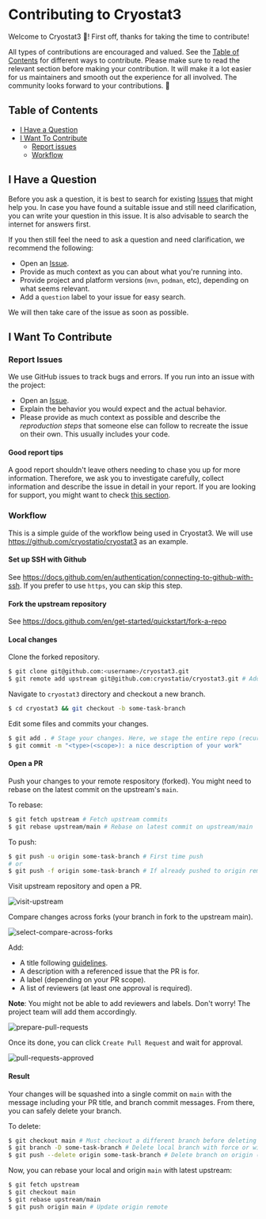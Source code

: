 # Contributing to Cryostat3

Welcome to Cryostat3 👋! First off, thanks for taking the time to contribute!

All types of contributions are encouraged and valued. See the [Table of Contents](#table-of-contents) for different ways to contribute. Please make sure to read the relevant section before making your contribution. It will make it a lot easier for us maintainers and smooth out the experience for all involved. The community looks forward to your contributions. 🎉

## Table of Contents

- [I Have a Question](#i-have-a-question)
- [I Want To Contribute](#i-want-to-contribute)
  - [Report issues](#report-issues)
  - [Workflow](#workflow)

## I Have a Question

Before you ask a question, it is best to search for existing [Issues](https://github.com/cryostatio/cryostat3/issues) that might help you. In case you have found a suitable issue and still need clarification, you can write your question in this issue. It is also advisable to search the internet for answers first.

If you then still feel the need to ask a question and need clarification, we recommend the following:

- Open an [Issue](https://github.com/cryostatio/cryostat3/issues/new).
- Provide as much context as you can about what you're running into.
- Provide project and platform versions (`mvn`, `podman`, etc), depending on what seems relevant.
- Add a `question` label to your issue for easy search.

We will then take care of the issue as soon as possible.

## I Want To Contribute

### Report Issues

We use GitHub issues to track bugs and errors. If you run into an issue with the project:

- Open an [Issue](https://github.com/cryostatio/cryostat3/issues/new).
- Explain the behavior you would expect and the actual behavior.
- Please provide as much context as possible and describe the *reproduction steps* that someone else can follow to recreate the issue on their own. This usually includes your code.

#### Good report tips

A good report shouldn't leave others needing to chase you up for more information. Therefore, we ask you to investigate carefully, collect information and describe the issue in detail in your report. If you are looking for support, you might want to check [this section](#i-have-a-question).

### Workflow

This is a simple guide of the workflow being used in Cryostat3. We will use https://github.com/cryostatio/cryostat3 as an example.

#### Set up SSH with Github

See https://docs.github.com/en/authentication/connecting-to-github-with-ssh. If you prefer to use `https`, you can skip this step.

#### Fork the upstream repository

See https://docs.github.com/en/get-started/quickstart/fork-a-repo

#### Local changes

Clone the forked repository.
```bash
$ git clone git@github.com:<username>/cryostat3.git
$ git remote add upstream git@github.com:cryostatio/cryostat3.git # Adding upstream as remote
```

Navigate to `cryostat3` directory and checkout a new branch.
```bash
$ cd cryostat3 && git checkout -b some-task-branch
```

Edit some files and commits your changes.
```bash
$ git add . # Stage your changes. Here, we stage the entire repo (recursively).
$ git commit -m "<type>(<scope>): a nice description of your work"
```

#### Open a PR

Push your changes to your remote respository (forked). You might need to rebase on the latest commit on the upstream's `main`.

To rebase:
```bash
$ git fetch upstream # Fetch upstream commits
$ git rebase upstream/main # Rebase on latest commit on upstream/main
```

To push:
```bash
$ git push -u origin some-task-branch # First time push
# or
$ git push -f origin some-task-branch # If already pushed to origin remote
```

Visit upstream repository and open a PR.

![visit-upstream](https://github.com/cryostatio/cryostat3/assets/56743004/41bd424e-77be-4c30-8416-eb0a5d1c328f)

Compare changes across forks (your branch in fork to the upstream main).

![select-compare-across-forks](https://github.com/cryostatio/cryostat3/assets/56743004/bbf311b6-98a7-47e3-a3c7-77b101ee4d3f)


Add:
- A title following [guidelines](https://www.conventionalcommits.org/en/v1.0.0/).
- A description with a referenced issue that the PR is for.
- A label (depending on your PR scope).
- A list of reviewers (at least one approval is required).

**Note**: You might not be able to add reviewers and labels. Don't worry! The project team will add them accordingly.

![prepare-pull-requests](https://github.com/cryostatio/cryostat3/assets/56743004/44019e86-1544-4cb0-ae58-61bd2ed6bb1b)

Once its done, you can click `Create Pull Request` and wait for approval.

![pull-requests-approved](https://github.com/cryostatio/cryostat3/assets/56743004/4ab55c01-2dc9-4959-ba43-036ca8ac44c8)

#### Result

Your changes will be squashed into a single commit on `main` with the message including your PR title, and branch commit messages. From there, you can safely delete your branch.

To delete:
```bash
$ git checkout main # Must checkout a different branch before deleting the current checked out one
$ git branch -D some-task-branch # Delete local branch with force or without force using -d
$ git push --delete origin some-task-branch # Delete branch on origin (forked)
```

Now, you can rebase your local and origin `main` with latest upstream:
```bash
$ git fetch upstream
$ git checkout main
$ git rebase upstream/main
$ git push origin main # Update origin remote
```

